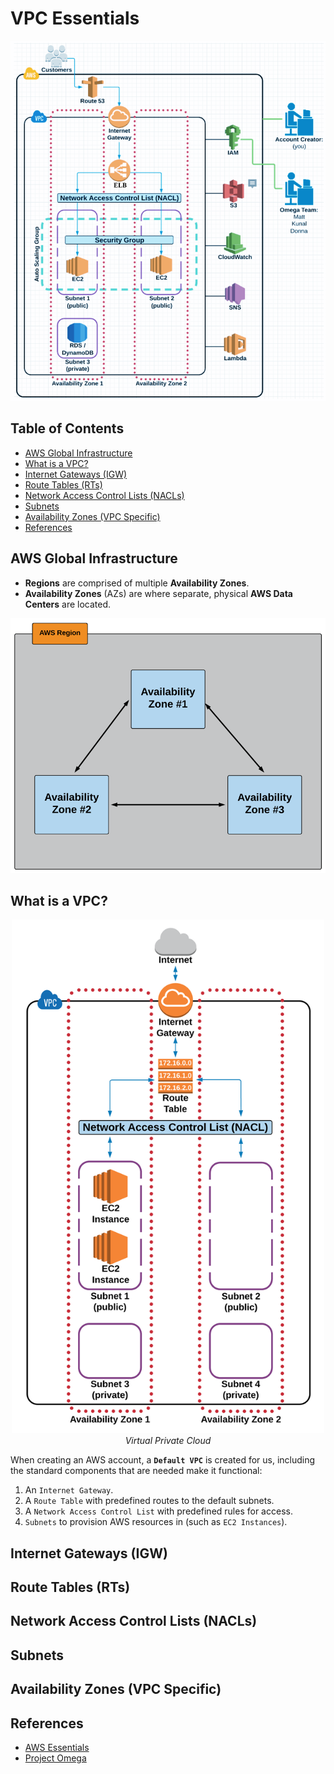 # VPC Essentials

<div align="center"><img src="assets/big-picture.png" width="750"></div>

## Table of Contents
<!-- START doctoc generated TOC please keep comment here to allow auto update -->
<!-- DON'T EDIT THIS SECTION, INSTEAD RE-RUN doctoc TO UPDATE -->


- [AWS Global Infrastructure](#aws-global-infrastructure)
- [What is a VPC?](#what-is-a-vpc)
- [Internet Gateways (IGW)](#internet-gateways-igw)
- [Route Tables (RTs)](#route-tables-rts)
- [Network Access Control Lists (NACLs)](#network-access-control-lists-nacls)
- [Subnets](#subnets)
- [Availability Zones (VPC Specific)](#availability-zones-vpc-specific)
- [References](#references)

<!-- END doctoc generated TOC please keep comment here to allow auto update -->


## AWS Global Infrastructure

- **Regions** are comprised of multiple **Availability Zones**.
- **Availability Zones** (AZs) are where separate, physical **AWS Data Centers** are located.

<div align="center"><img src="assets/aws-region.png" width="520"></div>


## What is a VPC?

<div align="center">
  <img src="assets/vpc.png" width="500">
  <br/>
  <em>Virtual Private Cloud</em>
</div>

When creating an AWS account, a **`Default VPC`** is created for us, including the standard components that are needed make it functional:

1. An `Internet Gateway`.
1. A `Route Table` with predefined routes to the default subnets.
1. A `Network Access Control List` with predefined rules for access.
1. `Subnets` to provision AWS resources in (such as `EC2 Instances`).


## Internet Gateways (IGW)


## Route Tables (RTs)


## Network Access Control Lists (NACLs)


## Subnets


## Availability Zones (VPC Specific)


## References

- [AWS Essentials](https://www.youtube.com/playlist?list=PLv2a_5pNAko0Mijc6mnv04xeOut443Wnk)
- [Project Omega](https://www.lucidchart.com/documents/view/703f6119-4838-4bbb-bc7e-be2fb75e89e5/XT05XlW_ahiW)
